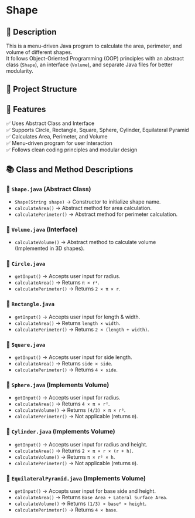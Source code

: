 # Shape

## 📖 Description
This is a menu-driven Java program to calculate the area, perimeter, and volume of different shapes.  
It follows Object-Oriented Programming (OOP) principles with an abstract class (`Shape`), an interface (`Volume`), and separate Java files for better modularity.

## 📂 Project Structure

## 🚀 Features
✅ Uses Abstract Class and Interface  
✅ Supports Circle, Rectangle, Square, Sphere, Cylinder, Equilateral Pyramid  
✅ Calculates Area, Perimeter, and Volume  
✅ Menu-driven program for user interaction  
✅ Follows clean coding principles and modular design  

## 📚 Class and Method Descriptions

### 📌 `Shape.java` (Abstract Class)
- `Shape(String shape)` → Constructor to initialize shape name.  
- `calculateArea()` → Abstract method for area calculation.  
- `calculatePerimeter()` → Abstract method for perimeter calculation.  

### 📌 `Volume.java` (Interface)
- `calculateVolume()` → Abstract method to calculate volume (Implemented in 3D shapes).  

### 📌 `Circle.java`
- `getInput()` → Accepts user input for radius.  
- `calculateArea()` → Returns `π × r²`.  
- `calculatePerimeter()` → Returns `2 × π × r`.  

### 📌 `Rectangle.java`
- `getInput()` → Accepts user input for length & width.  
- `calculateArea()` → Returns `length × width`.  
- `calculatePerimeter()` → Returns `2 × (length + width)`.  

### 📌 `Square.java`
- `getInput()` → Accepts user input for side length.  
- `calculateArea()` → Returns `side × side`.  
- `calculatePerimeter()` → Returns `4 × side`.  

### 📌 `Sphere.java` (Implements Volume)
- `getInput()` → Accepts user input for radius.  
- `calculateArea()` → Returns `4 × π × r²`.  
- `calculateVolume()` → Returns `(4/3) × π × r³`.  
- `calculatePerimeter()` → Not applicable (returns `0`).  

### 📌 `Cylinder.java` (Implements Volume)
- `getInput()` → Accepts user input for radius and height.  
- `calculateArea()` → Returns `2 × π × r × (r + h)`.  
- `calculateVolume()` → Returns `π × r² × h`.  
- `calculatePerimeter()` → Not applicable (returns `0`).  

### 📌 `EquilateralPyramid.java` (Implements Volume)
- `getInput()` → Accepts user input for base side and height.  
- `calculateArea()` → Returns `Base Area + Lateral Surface Area`.  
- `calculateVolume()` → Returns `(1/3) × base² × height`.  
- `calculatePerimeter()` → Returns `4 × base`.  
